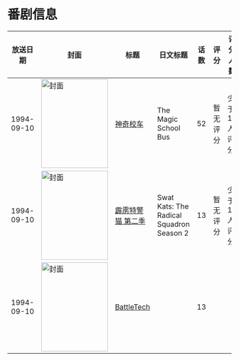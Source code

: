# 番剧信息

|放送日期|封面|标题|日文标题|话数|评分|评分人数|
|---|---|---|---|---|---|---|
|1994-09-10|<img src="//lain.bgm.tv/pic/cover/c/e5/05/284932_n5z93.jpg" alt="封面" style="width:150px;height:200px;object-fit:cover;">|[神奇校车](https://bangumi.tv/subject/284932)|The Magic School Bus|52|暂无评分|少于10人评分|
|1994-09-10|<img src="//lain.bgm.tv/pic/cover/c/e6/cf/311162_In8Zn.jpg" alt="封面" style="width:150px;height:200px;object-fit:cover;">|[霹雳特警猫 第二季](https://bangumi.tv/subject/311162)|Swat Kats: The Radical Squadron Season 2|13|暂无评分|少于10人评分|
|1994-09-10|<img src="//lain.bgm.tv/pic/cover/c/c2/53/391562_iZ3T7.jpg" alt="封面" style="width:150px;height:200px;object-fit:cover;">|[BattleTech](https://bangumi.tv/subject/391562)||13|||
